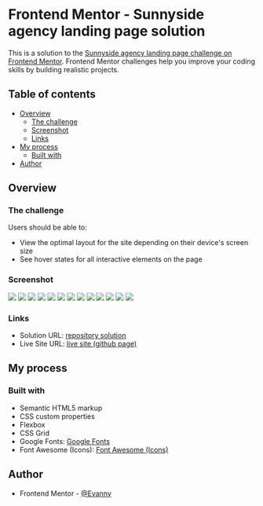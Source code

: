 # Frontend Mentor - Sunnyside agency landing page solution

This is a solution to the [Sunnyside agency landing page challenge on Frontend Mentor](https://www.frontendmentor.io/challenges/sunnyside-agency-landing-page-7yVs3B6ef). Frontend Mentor challenges help you improve your coding skills by building realistic projects.

## Table of contents

- [Overview](#overview)
  - [The challenge](#the-challenge)
  - [Screenshot](#screenshot)
  - [Links](#links)
- [My process](#my-process)
  - [Built with](#built-with)
- [Author](#author)

## Overview

### The challenge

Users should be able to:

- View the optimal layout for the site depending on their device's screen size
- See hover states for all interactive elements on the page

### Screenshot

![](./screenshots-solutions/screenshot1_desktop_solution.PNG)
![](./screenshots-solutions/screenshot2_desktop_solution.PNG)
![](./screenshots-solutions/screenshot3_desktop_solution.PNG)
![](./screenshots-solutions/screenshot4_desktop_solution.PNG)
![](./screenshots-solutions/screenshot5_desktop_solution.PNG)
![](./screenshots-solutions/screenshot1_mobile_solution.PNG)
![](./screenshots-solutions/screenshot2_mobile_solution.PNG)
![](./screenshots-solutions/screenshot3_mobile_solution.PNG)
![](./screenshots-solutions/screenshot4_mobile_solution.PNG)
![](./screenshots-solutions/screenshot5_mobile_solution.PNG)
![](./screenshots-solutions/screenshot6_mobile_solution.PNG)
![](./screenshots-solutions/screenshot7_mobile_solution.PNG)
![](./screenshots-solutions/screenshot8_mobile_solution.PNG)

### Links

- Solution URL: [repository solution](https://github.com/EdisonPadilla/sunnyside-agency-landing-page.git)
- Live Site URL: [live site (github page)](https://edisonpadilla.github.io/sunnyside-agency-landing-page/)

## My process

### Built with

- Semantic HTML5 markup
- CSS custom properties
- Flexbox
- CSS Grid
- Google Fonts: [Google Fonts](https://fonts.google.com/)
- Font Awesome (Icons): [Font Awesome (Icons)](https://fontawesome.com/)

## Author

- Frontend Mentor - [@Evanny](https://www.frontendmentor.io/profile/Evanny)

